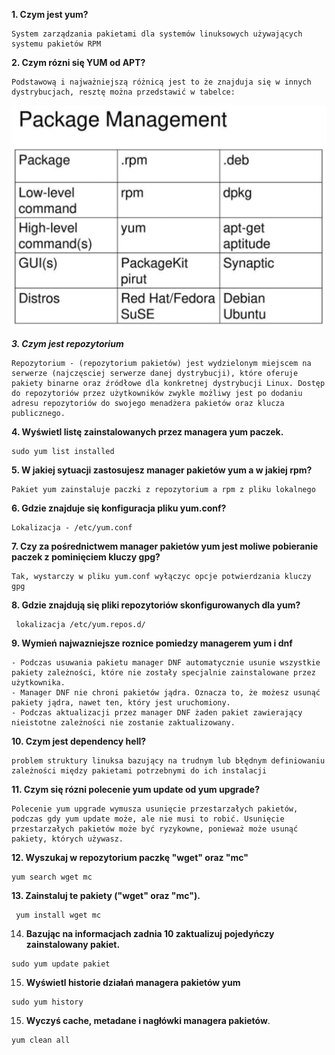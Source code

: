  **1. Czym jest yum?**  
```
System zarządzania pakietami dla systemów linuksowych używających systemu pakietów RPM
```

**2. Czym rózni się YUM od APT?**
```
Podstawową i najważniejszą różnicą jest to że znajduja się w innych dystrybucjach, resztę można przedstawić w tabelce: 
```

![Rozwiązania](/grafiki/1_04_8_1_aptvsrpm.png)

***3. Czym jest repozytorium*** 
```
Repozytorium - (repozytorium pakietów) jest wydzielonym miejscem na serwerze (najczęsciej serwerze danej dystrybucji), które oferuje pakiety binarne oraz źródłowe dla konkretnej dystrybucji Linux. Dostęp do repozytoriów przez użytkowników zwykle możliwy jest po dodaniu adresu repozytoriów do swojego menadżera pakietów oraz klucza publicznego.
```

 **4. Wyświetl listę zainstalowanych przez managera yum paczek.**
``` 
sudo yum list installed
``` 

**5. W jakiej sytuacji zastosujesz manager pakietów yum a w jakiej rpm?**
```
Pakiet yum zainstaluje paczki z repozytorium a rpm z pliku lokalnego
```

**6. Gdzie znajduje się konfiguracja pliku yum.conf?**
```
Lokalizacja - /etc/yum.conf
```

**7. Czy za pośrednictwem manager pakietów yum jest moliwe pobieranie paczek z pominięciem kluczy gpg?**
```
Tak, wystarczy w pliku yum.conf wyłączyc opcje potwierdzania kluczy gpg
```

 **8. Gdzie znajdują się pliki repozytoriów skonfigurowanych dla yum?**
```
 lokalizacja /etc/yum.repos.d/
```

**9. Wymień najwazniejsze roznice pomiedzy managerem yum i dnf**
```
- Podczas usuwania pakietu manager DNF automatycznie usunie wszystkie pakiety zależności, które nie zostały specjalnie zainstalowane przez użytkownika.  
- Manager DNF nie chroni pakietów jądra. Oznacza to, że możesz usunąć pakiety jądra, nawet ten, który jest uruchomiony.
- Podczas aktualizacji przez manager DNF żaden pakiet zawierający nieistotne zależności nie zostanie zaktualizowany.  
```

 **10. Czym jest dependency hell?**
```
problem struktury linuksa bazujący na trudnym lub błędnym definiowaniu zależności między pakietami potrzebnymi do ich instalacji
```

**11. Czym się rózni polecenie yum update od yum upgrade?**
```
Polecenie yum upgrade wymusza usunięcie przestarzałych pakietów, podczas gdy yum update może, ale nie musi to robić. Usunięcie przestarzałych pakietów może być ryzykowne, ponieważ może usunąć pakiety, których używasz.
```

 **12. Wyszukaj w repozytorium paczkę "wget" oraz "mc"**
```
yum search wget mc
```

**13. Zainstaluj te pakiety ("wget" oraz "mc").**
```
 yum install wget mc
```

14.  **Bazując na informacjach zadnia 10 zaktualizuj pojedyńczy zainstalowany pakiet.**
```
sudo yum update pakiet
```

15.   **Wyświetl historie działań managera pakietów yum**
```
sudo yum history
```

15. **Wyczyś cache, metadane i nagłówki managera pakietów**.
```
yum clean all
```
